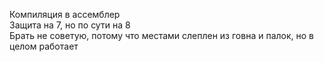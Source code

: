 Компиляция в ассемблер</br>
Защита на 7, но по сути на 8</br>
Брать не советую, потому что местами слеплен из говна и палок, но в целом работает
